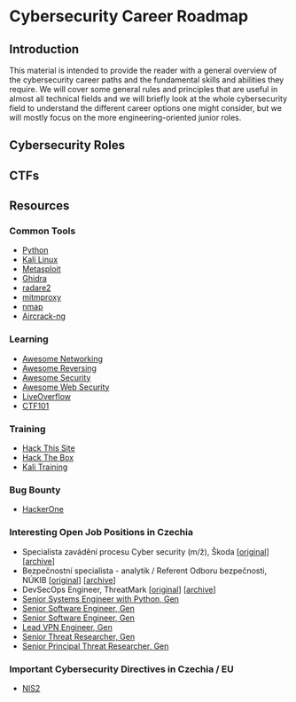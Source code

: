 # Cybersecurity Career Roadmap

## Introduction

This material is intended to provide the reader with a general overview of the
cybersecurity career paths and the fundamental skills and abilities they
require. We will cover some general rules and principles that are useful in
almost all technical fields and we will briefly look at the whole
cybersecurity field to understand the different career options one might
consider, but we will mostly focus on the more engineering-oriented junior
roles.

## Cybersecurity Roles

## CTFs

## Resources

### Common Tools
 - [Python][python]
 - [Kali Linux][kali]
 - [Metasploit][metasploit]
 - [Ghidra][ghidra]
 - [radare2][r2]
 - [mitmproxy][mitmproxy]
 - [nmap][nmap]
 - [Aircrack-ng][aircrack-ng]

### Learning
 - [Awesome Networking][awesome-networking]
 - [Awesome Reversing][awesome-reversing]
 - [Awesome Security][awesome-security]
 - [Awesome Web Security][awesome-web-security]
 - [LiveOverflow][liveoverflow]
 - [CTF101][ctf101]

### Training
 - [Hack This Site][hts]
 - [Hack The Box][htb]
 - [Kali Training][kali-training]

### Bug Bounty
 - [HackerOne][h1]

### Interesting Open Job Positions in Czechia
 - Specialista zavádění procesu Cyber security (m/ž), Škoda [[original][skoda-job-01-original]] [[archive][skoda-job-01-archive]]
 - Bezpečnostní specialista - analytik / Referent Odboru bezpečnosti, NÚKIB [[original][nukib-job-01-original]] [[archive][nukib-job-01-archive]]
 - DevSecOps Engineer, ThreatMark [[original][threatmark-job-01-original]] [[archive][threatmark-job-01-archive]]
 - [Senior Systems Engineer with Python, Gen][gen-job-01]
 - [Senior Software Engineer, Gen][gen-job-02]
 - [Senior Software Engineer, Gen][gen-job-03]
 - [Lead VPN Engineer, Gen][gen-job-04]
 - [Senior Threat Researcher, Gen][gen-job-05]
 - [Senior Principal Threat Researcher, Gen][gen-job-06]

### Important Cybersecurity Directives in Czechia / EU
 - [NIS2][nis2]

[aircrack-ng]: https://www.aircrack-ng.org/
[awesome-networking]: https://github.com/nyquist/awesome-networking
[awesome-reversing]: https://github.com/tylerha97/awesome-reversing
[awesome-security]: https://github.com/sbilly/awesome-security
[awesome-web-security]: https://github.com/qazbnm456/awesome-web-security
[ctf101]: https://ctf101.org/
[gen-job-01]: https://gen.wd1.myworkdayjobs.com/en-US/careers/details/Senior-Developer---Python---Automation_54159?locationCountry=fc078443155c4ad294201ecf5a61a499&workerSubType=653e04c3e21b4cd09d7852ffd748f6e5&jobFamilyGroup=f0cfdff3f4311000b8ae5a80a71b0000&timeType=18f790c7063541d8aab550a5ae88ee09&locations=a6d44a4fcb5a1001b6c18633cb040000&locations=1ca59a2b28c60100b979ae85cbe00000
[gen-job-02]: https://gen.wd1.myworkdayjobs.com/en-US/careers/details/Senior-Software-Engineer_54450?locationCountry=fc078443155c4ad294201ecf5a61a499&workerSubType=653e04c3e21b4cd09d7852ffd748f6e5&jobFamilyGroup=f0cfdff3f4311000b8ae5a80a71b0000&timeType=18f790c7063541d8aab550a5ae88ee09&locations=a6d44a4fcb5a1001b6c18633cb040000&locations=1ca59a2b28c60100b979ae85cbe00000
[gen-job-03]: https://gen.wd1.myworkdayjobs.com/en-US/careers/details/Senior-Software-Engineer_54397?locationCountry=fc078443155c4ad294201ecf5a61a499&workerSubType=653e04c3e21b4cd09d7852ffd748f6e5&jobFamilyGroup=f0cfdff3f4311000b8ae5a80a71b0000&timeType=18f790c7063541d8aab550a5ae88ee09&locations=a6d44a4fcb5a1001b6c18633cb040000&locations=1ca59a2b28c60100b979ae85cbe00000
[gen-job-04]: https://gen.wd1.myworkdayjobs.com/en-US/careers/details/Lead-VPN-Engineer_54306?locationCountry=fc078443155c4ad294201ecf5a61a499&workerSubType=653e04c3e21b4cd09d7852ffd748f6e5&jobFamilyGroup=f0cfdff3f4311000b8ae5a80a71b0000&timeType=18f790c7063541d8aab550a5ae88ee09&locations=a6d44a4fcb5a1001b6c18633cb040000&locations=1ca59a2b28c60100b979ae85cbe00000
[gen-job-05]: https://gen.wd1.myworkdayjobs.com/en-US/careers/details/Senior-Threat-Researcher_54309?locationCountry=fc078443155c4ad294201ecf5a61a499&workerSubType=653e04c3e21b4cd09d7852ffd748f6e5&jobFamilyGroup=f0cfdff3f4311000b8ae5a80a71b0000&timeType=18f790c7063541d8aab550a5ae88ee09&locations=a6d44a4fcb5a1001b6c18633cb040000&locations=1ca59a2b28c60100b979ae85cbe00000
[gen-job-06]: https://gen.wd1.myworkdayjobs.com/en-US/careers/details/Senior-Principal-Threat-Researcher_54310?locationCountry=fc078443155c4ad294201ecf5a61a499&workerSubType=653e04c3e21b4cd09d7852ffd748f6e5&jobFamilyGroup=f0cfdff3f4311000b8ae5a80a71b0000&timeType=18f790c7063541d8aab550a5ae88ee09&locations=a6d44a4fcb5a1001b6c18633cb040000&locations=1ca59a2b28c60100b979ae85cbe00000
[ghidra]: https://github.com/NationalSecurityAgency/ghidra
[h1]: https://www.hackerone.com/
[htb]: https://www.hackthebox.com/
[hts]: https://www.hackthissite.org/
[python]: https://www.python.org/
[kali]: https://www.kali.org/
[kali-training]: https://www.kali.org/docs/general-use/kali-training/
[liveoverflow]: https://www.youtube.com/liveoverflow
[metasploit]: https://www.metasploit.com/
[mitmproxy]: https://mitmproxy.org/
[nis2]: https://portal.nukib.gov.cz/pruvodce-smernici-nis2
[nmap]: https://nmap.org/
[nukib-job-01-archive]: https://web.archive.org/web/20250709104339/https://nukib.gov.cz/cs/o-nukib/kariera/bezpecnostni-specialista/
[nukib-job-01-original]: https://nukib.gov.cz/cs/o-nukib/kariera/bezpecnostni-specialista/
[r2]: https://github.com/radareorg/radare2
[skoda-job-01-archive]: https://web.archive.org/web/20250212082948/https://www.skoda-kariera.cz/prace-ve-skoda/detail-pozice/53632
[skoda-job-01-original]: https://www.skoda-kariera.cz/prace-ve-skoda/detail-pozice/53632
[the-t-shaped-engineer]: https://alexkondov.com/the-t-shaped-engineer/
[threatmark-job-01-original]: https://www.welcometothejungle.com/cs/companies/threatmark/jobs/devsecops-engineer_brno-stred
[threatmark-job-01-archive]: https://web.archive.org/web/20250709110327/https://www.welcometothejungle.com/cs/companies/threatmark/jobs/devsecops-engineer_brno-stred
